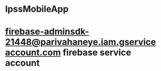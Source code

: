 # IpssMobileApp
# firebase-adminsdk-21448@parivahaneye.iam.gserviceaccount.com   firebase service account 